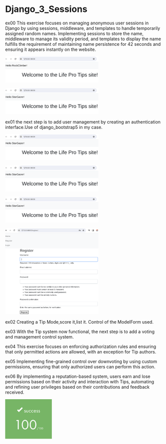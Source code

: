# Django_3_Sessions

ex00 This exercise focuses on managing anonymous user sessions in Django by using sessions, middleware, and templates to handle temporarily assigned random names. Implementing sessions to store the name, middleware to manage its validity period, and templates to display the name fulfills the requirement of maintaining name persistence for 42 seconds and ensuring it appears instantly on the website.
<p align="left">
  <img src="https://github.com/beatriangu/Django_3_Sessions/blob/main/Screenshot%20from%202024-10-10%2014-03-05.png" alt="100.png" width="300"/>
</p
  "After 42 seconds without refreshing the page..."
  <p align="left">
  <img src="https://github.com/beatriangu/Django_3_Sessions/blob/main/Screenshot%20from%202024-10-10%2014-03-48.png" alt="100.png" width="300"/>
</p>

ex01 the next step is to add user management by creating an authentication interface.Use of django_bootstrap5 in my case.<p align="left">
  <img src="https://github.com/beatriangu/Django_3_Sessions/blob/main/Screenshot%20from%202024-10-10%2014-03-48.png" alt="100.png" width="300"/>
</p><p align="left">
  <img src="https://github.com/beatriangu/Django_3_Sessions/blob/main/Screenshot%20from%202024-10-10%2014-03-48.png" alt="100.png" width="300"/>
</p><p align="left">
  <img src="https://github.com/beatriangu/Django_3_Sessions/blob/main/Screenshot%20from%202024-10-10%2014-03-48.png" alt="100.png" width="300"/>
</p><p align="left">
  <img src="https://github.com/beatriangu/Django_3_Sessions/blob/main/Screenshot%20from%202024-10-10%2014-45-10.png".png" alt="100.png" width="300"/>
</p>
ex02 Creating a Tip Mode,score it,list it. Control of the  ModelForm used.

ex03 With the Tip system now functional, the next step is to add a voting and management control system.

ex04 This exercise focuses on enforcing authorization rules and ensuring that only permitted actions are allowed, with an exception for Tip authors.

ex05  Implementing fine-grained control over downvoting by using custom permissions, ensuring that only authorized users can perform this action.

ex06 By implementing a reputation-based system, users earn and lose permissions based on their activity and interaction with Tips, automating and refining user privileges based on their contributions and feedback received.


<p align="left">
  <img src="https://github.com/beatriangu/Libft/blob/main/100.png?raw=true" alt="100.png" width="150"/>
</p>











